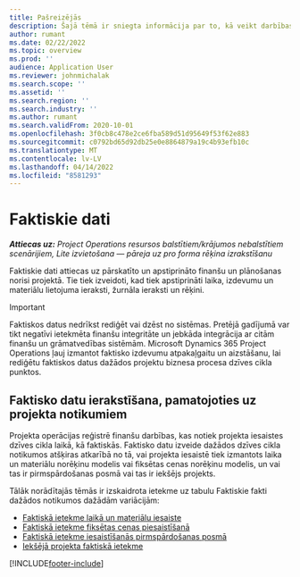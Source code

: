 ```yaml
---
title: Pašreizējās
description: Šajā tēmā ir sniegta informācija par to, kā veikt darbības ar faktiskajiem darbiem programmā Microsoft Dynamics 365 Project Operations.
author: rumant
ms.date: 02/22/2022
ms.topic: overview
ms.prod: ''
audience: Application User
ms.reviewer: johnmichalak
ms.search.scope: ''
ms.assetid: ''
ms.search.region: ''
ms.search.industry: ''
ms.author: rumant
ms.search.validFrom: 2020-10-01
ms.openlocfilehash: 3f0cb8c478e2ce6fba589d51d95649f53f62e883
ms.sourcegitcommit: c0792bd65d92db25e0e8864879a19c4b93efb10c
ms.translationtype: MT
ms.contentlocale: lv-LV
ms.lasthandoff: 04/14/2022
ms.locfileid: "8581293"
---
```

# <a name="actuals"></a>Faktiskie dati

_**Attiecas uz:** Project Operations resursos balstītiem/krājumos nebalstītiem scenārijiem, Lite izvietošana — pāreja uz pro forma rēķina izrakstīšanu_

Faktiskie dati attiecas uz pārskatīto un apstiprināto finanšu un plānošanas norisi projektā. Tie tiek izveidoti, kad tiek apstiprināti laika, izdevumu un materiālu lietojuma ieraksti, žurnāla ieraksti un rēķini.

> [!IMPORTANT]
> Faktiskos datus nedrīkst rediģēt vai dzēst no sistēmas. Pretējā gadījumā var tikt negatīvi ietekmēta finanšu integritāte un jebkāda integrācija ar citām finanšu un grāmatvedības sistēmām. Microsoft Dynamics 365 Project Operations ļauj izmantot faktisko izdevumu atpakaļgaitu un aizstāšanu, lai rediģētu faktiskos datus dažādos projektu biznesa procesa dzīves cikla punktos.

## <a name="recording-actuals-based-on-project-events"></a>Faktisko datu ierakstīšana, pamatojoties uz projekta notikumiem

Projekta operācijas reģistrē finanšu darbības, kas notiek projekta iesaistes dzīves cikla laikā, kā faktiskās. Faktisko datu izveide dažādos dzīves cikla notikumos atšķiras atkarībā no tā, vai projekta iesaistē tiek izmantots laika un materiālu norēķinu modelis vai fiksētas cenas norēķinu modelis, un vai tas ir pirmspārdošanas posmā vai tas ir iekšējs projekts.

Tālāk norādītajās tēmās ir izskaidrota ietekme uz tabulu Faktiskie fakti dažādos notikumos dažādām variācijām:

- [Faktiskā ietekme laikā un materiālu iesaiste](ActualsonTM.md)
- [Faktiskā ietekme fiksētas cenas piesaistīšanā](ActualonFP.md)
- [Faktiskā ietekme iesaistīšanās pirmspārdošanas posmā](ActualonPreSales.md)
- [Iekšējā projekta faktiskā ietekme](ActualonInternal.md)

[!INCLUDE[footer-include](../includes/footer-banner.md)]
